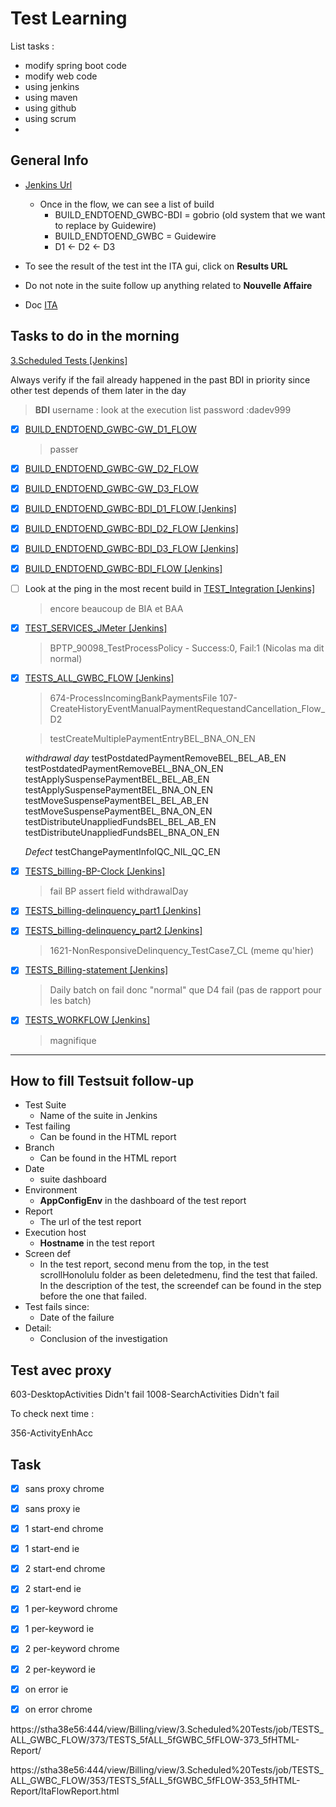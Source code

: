 # Test Learning

List tasks :
- modify spring boot code
- modify web code
- using jenkins
- using maven
- using github
- using scrum
- 
## General Info

- [Jenkins Url](https://stha38e56:444/view/Billing/)

  - Once in the flow, we can see a list of build
    - BUILD_ENDTOEND_GWBC-BDI = gobrio (old system that we want to replace by Guidewire)
    - BUILD_ENDTOEND_GWBC = Guidewire
    - D1 <- D2 <- D3
- To see the result of the test int the ITA gui, click on **Results URL**
- Do not note in the suite follow up anything related to **Nouvelle Affaire**
- Doc [ITA](https://apps.iad.ca.inet/sites/adsth/ITA/default.aspx )
  
## Tasks to do in the morning

[3.Scheduled Tests [Jenkins]](https://stha38e56:444/view/Billing/view/3.Scheduled%20Tests/)

Always verify if the fail already happened in the past
BDI in priority since other test depends of them later in the day

> **BDI** username : look at the execution list 
>         password :dadev999

- [x] [BUILD_ENDTOEND_GWBC-GW_D1_FLOW](https://stha38e56:444/view/Billing/view/3.Scheduled%20Tests/job/BUILD_ENDTOEND_GWBC-GW_D1_FLOW/)
  > passer
- [x] [BUILD_ENDTOEND_GWBC-GW_D2_FLOW](https://stha38e56:444/view/Billing/view/3.Scheduled%20Tests/job/BUILD_ENDTOEND_GWBC-GW_D2_FLOW/)
- [x] [BUILD_ENDTOEND_GWBC-GW_D3_FLOW](https://stha38e56:444/view/Billing/view/3.Scheduled%20Tests/job/BUILD_ENDTOEND_GWBC-GW_D3_FLOW/)
- [x] [BUILD_ENDTOEND_GWBC-BDI_D1_FLOW [Jenkins]](https://stha38e56:444/view/Billing/view/3.Scheduled%20Tests/job/BUILD_ENDTOEND_GWBC-BDI_D1_FLOW/)
- [x] [BUILD_ENDTOEND_GWBC-BDI_D2_FLOW [Jenkins]](https://stha38e56:444/view/Billing/view/3.Scheduled%20Tests/job/BUILD_ENDTOEND_GWBC-BDI_D2_FLOW/)
- [x] [BUILD_ENDTOEND_GWBC-BDI_D3_FLOW [Jenkins]](https://stha38e56:444/view/Billing/view/3.Scheduled%20Tests/job/BUILD_ENDTOEND_GWBC-BDI_D3_FLOW/)
- [x] [BUILD_ENDTOEND_GWBC-BDI_FLOW [Jenkins]](https://stha38e56:444/view/Billing/view/3.Scheduled%20Tests/job/BUILD_ENDTOEND_GWBC-BDI_FLOW/)
- [ ] Look at the ping in the most recent build in [TEST_Integration [Jenkins]](https://stha38e56:444/view/Billing/view/3.Scheduled%20Tests/job/TEST_Integration/)
  > encore beaucoup de BIA et  BAA 
- [x] [TEST_SERVICES_JMeter [Jenkins]](https://stha38e56:444/view/Billing/view/3.Scheduled%20Tests/job/TEST_SERVICES_JMeter/)
  > BPTP_90098_TestProcessPolicy - Success:0, Fail:1 (Nicolas ma dit normal)
- [x] [TESTS_ALL_GWBC_FLOW [Jenkins]](https://stha38e56:444/view/Billing/view/3.Scheduled%20Tests/job/TESTS_ALL_GWBC_FLOW/)
  > 674-ProcessIncomingBankPaymentsFile
  > 107-CreateHistoryEventManualPaymentRequestandCancellation_Flow_D2

  > testCreateMultiplePaymentEntryBEL_BNA_ON_EN

  *withdrawal day*
  testPostdatedPaymentRemoveBEL_BEL_AB_EN
  testPostdatedPaymentRemoveBEL_BNA_ON_EN
  testApplySuspensePaymentBEL_BEL_AB_EN
  testApplySuspensePaymentBEL_BNA_ON_EN 
  testMoveSuspensePaymentBEL_BEL_AB_EN 
  testMoveSuspensePaymentBEL_BNA_ON_EN 
  testDistributeUnappliedFundsBEL_BEL_AB_EN 
   testDistributeUnappliedFundsBEL_BNA_ON_EN

    *Defect*
   testChangePaymentInfoIQC_NIL_QC_EN 


- [x] [TESTS_billing-BP-Clock [Jenkins]](https://stha38e56:444/view/Billing/view/3.Scheduled%20Tests/job/TESTS_billing-BP-Clock/)
  >  fail BP assert field withdrawalDay 
- [x] [TESTS_billing-delinquency_part1 [Jenkins]](https://stha38e56:444/view/Billing/view/3.Scheduled%20Tests/job/TESTS_billing-delinquency_part1/)
- [x] [TESTS_billing-delinquency_part2 [Jenkins]](https://stha38e56:444/view/Billing/view/3.Scheduled%20Tests/job/TESTS_billing-delinquency_part2/)
  >  1621-NonResponsiveDelinquency_TestCase7_CL (meme qu'hier)
- [x] [TESTS_Billing-statement [Jenkins]](https://stha38e56:444/view/Billing/view/3.Scheduled%20Tests/job/TESTS_Billing-statement/)
  > Daily batch on fail donc "normal" que D4 fail (pas de rapport pour les batch)
- [x] [TESTS_WORKFLOW [Jenkins]](https://stha38e56:444/view/Billing/view/3.Scheduled%20Tests/job/TESTS_WORKFLOW/)
    > magnifique
---

## How to fill Testsuit follow-up

- Test Suite
  - Name of the suite in Jenkins
- Test failing
  - Can be found in the HTML report
- Branch
  - Can be found in the HTML report
- Date
  - suite dashboard
- Environment
  - **AppConfigEnv** in the dashboard of the test report
- Report
  - The url of the test report
- Execution host
  - **Hostname** in the test report
- Screen def
  - In the test report, second menu from the top, in the test scrollHonolulu folder as been deletedmenu, find the test that failed. In the description of the test, the screendef can be found in the step before the one that failed.
- Test fails since:
  - Date of the failure
- Detail:
  - Conclusion of the investigation

## Test avec proxy

603-DesktopActivities Didn't fail
1008-SearchActivities Didn't fail

To check next time :

 356-ActivityEnhAcc 

## Task


- [x] sans proxy chrome
- [X] sans proxy ie
- [x] 1 start-end chrome
- [x] 1 start-end ie
- [x] 2 start-end chrome
- [x] 2 start-end ie
- [x] 1 per-keyword chrome
- [x] 1 per-keyword ie
- [x] 2 per-keyword chrome
- [x] 2 per-keyword ie
- [x] on error ie
- [x] on error chrome


https://stha38e56:444/view/Billing/view/3.Scheduled%20Tests/job/TESTS_ALL_GWBC_FLOW/373/TESTS_5fALL_5fGWBC_5fFLOW-373_5fHTML-Report/

https://stha38e56:444/view/Billing/view/3.Scheduled%20Tests/job/TESTS_ALL_GWBC_FLOW/353/TESTS_5fALL_5fGWBC_5fFLOW-353_5fHTML-Report/ItaFlowReport.html